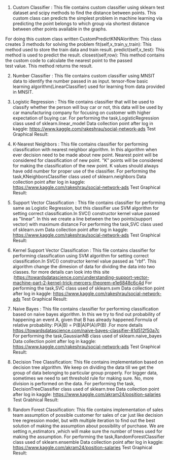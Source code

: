 1. Custom Classifier : This file contains custom classifier using sklearn test dataset and scipy methods to find the distance between points. This custom class can predicts the simplest problem in machine learning via predicting the point belongs to which group via shortest distance between other points available in the graphs.

For doing this custom class written CustomPredictKNNAlorithm:
	This class creates 3 methods for solving the problem
	fit(self,x_train,y_train): This method used to store the train data and train result.
	predict(self,x_test): This method is used to predict the result.
	closest(self,row): This method contains the custom code to calculate the nearest point to the passed 	   
					   test value. This method returns the result.

2. Number Classifier : This file contains custom classifier using MNSIT data to identify the number passed in as input. tensor-flow basic learning algorithm(LinearClassifier) used for learning from data provided in MNSIT.	

3. Logistic Regression :  This file contains classifier that will be used to classify whether the person will buy car or not, this data will be used by car manufacturing company for focusing on customer with higher expectation of buying car. 
            For performing the task,LogisticRegression class used of sklearn.linear_model
            Data collection point after log in  kaggle: https://www.kaggle.com/rakeshrau/social-network-ads
            Test Graphical Result:

4. K-Nearest Neighbors : This file contains classifier for performing classification with nearest neighbor algorithm. In this algorithm when ever decision need to be made about new point. Nearest point will be considered for classification of new point. "K" points will be considered for making the classification of the new point. K values should always have odd number for proper use of the classifier.
            For performing the task,KNeighborsClassifier class used of sklearn.neighbors
            Data collection point after log in  kaggle: https://www.kaggle.com/rakeshrau/social-network-ads
            Test Graphical Result:
            
5. Support Vector Classification : This file contains classifier for performing same as Logistic Regression, but this classifier use SVM algorithm for setting correct classification.In SVC() constructor kernel value passed as "linear". In this we create a line between the two points(support vector) with maximum distance 
            For performing the task,SVC class used of sklearn.svm
            Data collection point after log in  kaggle: https://www.kaggle.com/rakeshrau/social-network-ads
            Test Graphical Result:

6. Kernel Support Vector Classification : This file contains classifier for performing classification using SVM algorithm for setting correct classification.In SVC() constructor kernel value passed as "rbf". This algorithm change the dimesion of data for dividing the data into two classes. for more details can look into this site :https://towardsdatascience.com/understanding-support-vector-machine-part-2-kernel-trick-mercers-theorem-e1e6848c6c4d
            For performing the task,SVC class used of sklearn.svm
            Data collection point after log in  kaggle: https://www.kaggle.com/rakeshrau/social-network-ads
            Test Graphical Result:

7. Naive Bayes : This file contains classifier for performing classification based on naive bayes algorithm. In this we try to find out probability of happening an event A, given that B has already happened.Formula of relative probability: P(A|B) = P(B|A)P(A)/P(B) .For more details  https://towardsdatascience.com/naive-bayes-classifier-81d512f50a7c
             For performing the task,GaussianNB class used of sklearn.naive_bayes
            Data collection point after log in  kaggle: https://www.kaggle.com/rakeshrau/social-network-ads
            Test Graphical Result:
            
8. Decision Tree Classification: This file contains implementation based on decision tree algorithm. We keep on dividing the data till we get the group of data belonging to particular group properly. For bigger data, sometimes we need to set threshold rule for making sure. No, more division is performed on the data.
            For performing the task, DecisionTreeClassifier class used of sklearn.tree
            Data collection point after log in  kaggle: https://www.kaggle.com/akram24/position-salaries
            Test Grabhical Result:
            
5. Random Forest Classification: This file contains implementation of sales team assumption of possible customer for sales of car just like decision tree regression model, but with multiple iteration to find out the best solution of making the assumption about possibility of purchase. We are setting n_estimators ,which will make sure the number of trees used for making the assumption.
            For performing the task,RandomForestClassifier class used of sklearn.ensemble
            Data collection point after log in  kaggle: https://www.kaggle.com/akram24/position-salaries
            Test Graphical Result:
